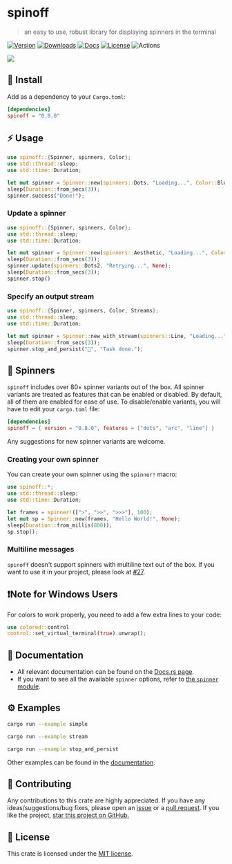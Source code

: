 # spinoff
> an easy to use, robust library for displaying spinners in the terminal

[![Version](https://img.shields.io/crates/v/spinoff.svg)](https://crates.io/crates/spinoff) [![Downloads](https://img.shields.io/crates/d/spinoff)](https://crates.io/crates/spinoff) [![Docs](https://img.shields.io/docsrs/spinoff)](https://docs.rs/spinoff/latest/spinoff) [![License](https://img.shields.io/crates/l/spinoff)](https://crates.io/crates/spinoff) ![Actions](https://img.shields.io/github/actions/workflow/status/ad4mx/spinoff/rust.yml?branch=main)


![](assets/index.gif)
## 🔨 Install
Add as a dependency to your `Cargo.toml`:

```toml
[dependencies]
spinoff = "0.8.0"
```	

## ⚡ Usage

```rust
use spinoff::{Spinner, spinners, Color};
use std::thread::sleep;
use std::time::Duration;

let mut spinner = Spinner::new(spinners::Dots, "Loading...", Color::Blue); 
sleep(Duration::from_secs(3));
spinner.success("Done!");
```

### Update a spinner

```rust
use spinoff::{Spinner, spinners, Color};
use std::thread::sleep;
use std::time::Duration;

let mut spinner = Spinner::new(spinners::Aesthetic, "Loading...", Color::Red); 
sleep(Duration::from_secs(3));
spinner.update(spinners::Dots2, "Retrying...", None);
sleep(Duration::from_secs(3));
spinner.stop()
```

### Specify an output stream

```rust
use spinoff::{Spinner, spinners, Color, Streams};
use std::thread::sleep;
use std::time::Duration;

let mut spinner = Spinner::new_with_stream(spinners::Line, "Loading...", Color::Yellow, Streams::Stderr);
sleep(Duration::from_secs(3));
spinner.stop_and_persist("📜", "Task done.");
```

## 💫 Spinners

`spinoff` includes over 80+ spinner variants out of the box. 
All spinner variants are treated as features that can be enabled or disabled. By default, all of them are enabled for ease of use.
To disable/enable variants, you will have to edit your `cargo.toml` file:

```toml
[dependencies]
spinoff = { version = "0.8.0", features = ["dots", "arc", "line"] }
```

Any suggestions for new spinner variants are welcome. 

### Creating your own spinner
You can create your own spinner using the `spinner!` macro:

```rust
use spinoff::*;
use std::thread::sleep;
use std::time::Duration;

let frames = spinner!([">", ">>", ">>>"], 100);
let mut sp = Spinner::new(frames, "Hello World!", None);
sleep(Duration::from_millis(800));
sp.stop();
```

### Multiline messages
`spinoff` doesn't support spinners with multiline text out of the box. If you want to use it in your project, please look at [#27](https://github.com/ad4mx/spinoff/issues/27).

## ❗Note for Windows Users
For colors to work properly, you need to add a few extra lines to your code: 
```rust
use colored::control
control::set_virtual_terminal(true).unwrap();
```

## 📖 Documentation

* All relevant documentation can be found on the [Docs.rs page](https://docs.rs/spinoff/latest/spinoff/).
* If you want to see all the available `spinner` options, refer to [the `spinner` module](https://docs.rs/spinoff/0.7.0/spinoff/spinners/index.html).

## ⚙ Examples

```bash
cargo run --example simple
```
```bash
cargo run --example stream
```
```bash
cargo run --example stop_and_persist
```
Other examples can be found in the [documentation](https://docs.rs/spinoff/latest/spinoff/).
## 🚧 Contributing

Any contributions to this crate are highly appreciated. If you have any ideas/suggestions/bug fixes, please open an [issue](https://github.com/ad4mx/spinoff/issues) or a [pull request](https://github.com/ad4mx/spinoff/pulls).
If you like the project, [star this project on GitHub.](https://github.com/ad4mx/spinoff)

## 📑 License

This crate is licensed under the [MIT license](LICENSE).
